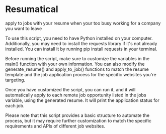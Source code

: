 # Resumatical
apply to jobs with your resume when your too busy working for a company you want to leave

To use this script, you need to have Python installed on your computer. Additionally, you may need to install the requests library if it's not already installed. You can install it by running pip install requests in your terminal.

Before running the script, make sure to customize the variables in the main() function with your own information. You can also modify the generate_resume() and apply_to_job() functions to match the resume template and the job application process for the specific websites you're targeting.

Once you have customized the script, you can run it, and it will automatically apply to each remote job opportunity listed in the jobs variable, using the generated resume. It will print the application status for each job.

Please note that this script provides a basic structure to automate the process, but it may require further customization to match the specific requirements and APIs of different job websites.






